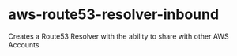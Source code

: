 # aws-route53-resolver-inbound
Creates a Route53 Resolver with the ability to share with other AWS Accounts
